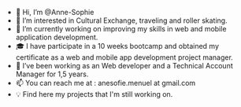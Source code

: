 - 👋 Hi, I’m @Anne-Sophie
- 👀 I’m interested in Cultural Exchange, traveling and roller skating.
- 🌱 I’m currently working on improving my skills in web and mobile application development.
- 🎓 I have participate in a 10 weeks bootcamp and obtained my certificate as a web and mobile app development project manager.
- 💞️ I’ve been working as an Web developer and a Technical Account Manager for 1,5 years.
- 📫 You can reach me at : anesofie.menuel at gmail.com
- 💡 Find here my projects that I'm still working on.
